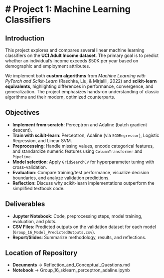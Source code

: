 # # Project 1: Machine Learning Classifiers

## Introduction  
This project explores and compares several linear machine learning classifiers on the **UCI Adult Income dataset**. The primary goal is to predict whether an individual’s income exceeds \$50K per year based on demographic and employment attributes.  

We implement both **custom algorithms** from *Machine Learning with PyTorch and Scikit-Learn* (Raschka, Liu, & Mirjalili, 2022) and **scikit-learn equivalents**, highlighting differences in performance, convergence, and generalization. The project emphasizes hands-on understanding of classic algorithms and their modern, optimized counterparts.  

## Objectives  
- **Implement from scratch**: Perceptron and Adaline (batch gradient descent).  
- **Train with scikit-learn**: Perceptron, Adaline (via `SGDRegressor`), Logistic Regression, and Linear SVM.  
- **Preprocessing**: Handle missing values, encode categorical features, and standardize numeric features using `ColumnTransformer` and `Pipeline`.  
- **Model selection**: Apply `GridSearchCV` for hyperparameter tuning with cross-validation.  
- **Evaluation**: Compare training/test performance, visualize decision boundaries, and analyze validation predictions.  
- **Reflection**: Discuss why scikit-learn implementations outperform the simplified textbook code.  

## Deliverables  
- **Jupyter Notebook**: Code, preprocessing steps, model training, evaluation, and plots.  
- **CSV Files**: Predicted outputs on the validation dataset for each model (`Group_16_Model_PredictedOutputs.csv`).  
- **Report/Slides**: Summarize methodology, results, and reflections.


## Location of Repository
- **Documents** -> Reflection_and_Conceptual_Questions.md
- **Notebook** -> Group_16_sklearn_perceptron_adaline.ipynb
